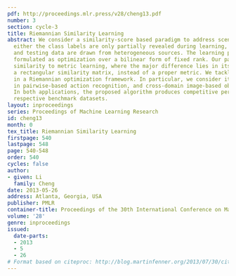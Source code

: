 ```yaml
---
pdf: http://proceedings.mlr.press/v28/cheng13.pdf
number: 3
section: cycle-3
title: Riemannian Similarity Learning
abstract: We consider a similarity-score based paradigm to address scenarios where
  either the class labels are only partially revealed during learning, or the training
  and testing data are drawn from heterogeneous sources. The learning problem is subsequently
  formulated as optimization over a bilinear form of fixed rank. Our paradigm bears
  similarity to metric learning, where the major difference lies in its aim of learning
  a rectangular similarity matrix, instead of a proper metric. We tackle this problem
  in a Riemannian optimization framework. In particular, we consider its applications
  in pairwise-based action recognition, and cross-domain image-based object recognition.
  In both applications, the proposed algorithm produces competitive performance on
  respective benchmark datasets.
layout: inproceedings
series: Proceedings of Machine Learning Research
id: cheng13
month: 0
tex_title: Riemannian Similarity Learning
firstpage: 540
lastpage: 548
page: 540-548
order: 540
cycles: false
author:
- given: Li
  family: Cheng
date: 2013-05-26
address: Atlanta, Georgia, USA
publisher: PMLR
container-title: Proceedings of the 30th International Conference on Machine Learning
volume: '28'
genre: inproceedings
issued:
  date-parts:
  - 2013
  - 5
  - 26
# Format based on citeproc: http://blog.martinfenner.org/2013/07/30/citeproc-yaml-for-bibliographies/
---
```

